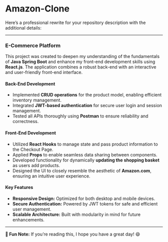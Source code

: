 # Amazon-Clone
Here’s a professional rewrite for your repository description with the additional details:  

---

### **E-Commerce Platform**  

This project was created to deepen my understanding of the fundamentals of **Java Spring Boot** and enhance my front-end development skills using **React.js**. The application combines a robust back-end with an interactive and user-friendly front-end interface.  

#### **Back-End Development**  
- Implemented **CRUD operations** for the product model, enabling efficient inventory management.  
- Integrated **JWT-based authentication** for secure user login and session management.  
- Tested all APIs thoroughly using **Postman** to ensure reliability and correctness.  

#### **Front-End Development**  
- Utilized **React Hooks** to manage state and pass product information to the Checkout Page.  
- Applied **Props** to enable seamless data sharing between components.  
- Developed functionality for dynamically **updating the shopping basket** as users add products.  
- Designed the UI to closely resemble the aesthetic of **Amazon.com**, ensuring an intuitive user experience.  

#### **Key Features**  
- **Responsive Design:** Optimized for both desktop and mobile devices.  
- **Secure Authentication:** Powered by JWT tokens for safe and efficient user management.  
- **Scalable Architecture:** Built with modularity in mind for future enhancements.  

---

**🌟 Fun Note:** If you’re reading this, I hope you have a great day! 😄  
